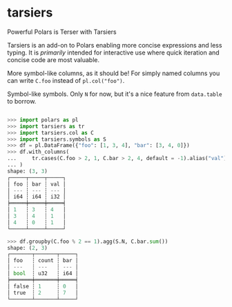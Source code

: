 # tarsiers
Powerful Polars is Terser with Tarsiers

Tarsiers is an add-on to Polars enabling more concise expressions and
less typing. It is _primarily_ intended for interactive use where
quick iteration and concise code are most valuable.

More symbol-like columns, as it should be! For simply named columns
you can write `C.foo` instead of `pl.col("foo")`.

Symbol-like symbols. Only `N` for now, but it's a nice feature from
`data.table` to borrow.

```python

>>> import polars as pl
>>> import tarsiers as tr
>>> import tarsiers.col as C
>>> import tarsiers.symbols as S
>>> df = pl.DataFrame({"foo": [1, 3, 4], "bar": [3, 4, 0]})
>>> df.with_columns(
...     tr.cases(C.foo > 2, 1, C.bar > 2, 4, default = -1).alias("val")
... )
shape: (3, 3)
┌─────┬─────┬─────┐
│ foo ┆ bar ┆ val │
│ --- ┆ --- ┆ --- │
│ i64 ┆ i64 ┆ i32 │
╞═════╪═════╪═════╡
│ 1   ┆ 3   ┆ 4   │
│ 3   ┆ 4   ┆ 1   │
│ 4   ┆ 0   ┆ 1   │
└─────┴─────┴─────┘

>>> df.groupby(C.foo % 2 == 1).agg(S.N, C.bar.sum())
shape: (2, 3)
┌───────┬───────┬─────┐
│ foo   ┆ count ┆ bar │
│ ---   ┆ ---   ┆ --- │
│ bool  ┆ u32   ┆ i64 │
╞═══════╪═══════╪═════╡
│ false ┆ 1     ┆ 0   │
│ true  ┆ 2     ┆ 7   │
└───────┴───────┴─────┘

```